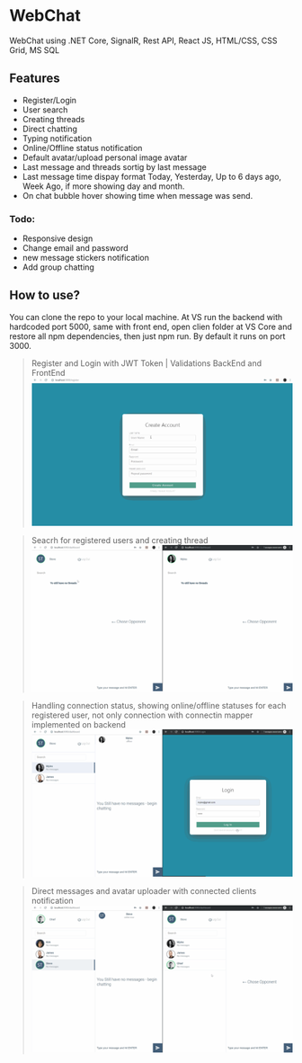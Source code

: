 # WebChat
WebChat using .NET Core, SignalR, Rest API, React JS, HTML/CSS, CSS Grid, MS SQL
## Features
* Register/Login
* User search
* Creating threads
* Direct chatting
* Typing notification
* Online/Offline status notification
* Default avatar/upload personal image avatar
* Last message and threads sortig by last message
* Last message time dispay format Today, Yesterday, Up to 6 days ago, Week Ago, if more showing day and month.
* On chat bubble hover showing time when message was send.
### Todo: 
* Responsive design
* Change email and password 
* new message stickers notification
* Add group chatting
## How to use?
You can clone the repo to your local machine. At VS run the backend with hardcoded port 5000, same with front end, open clien folder at VS Core and restore all npm dependencies, then just npm run. By default it runs on port 3000. 
>Register and Login with JWT Token | Validations BackEnd and FrontEnd
>![](Register.gif)

>Seacrh for registered users and creating thread
>![](search-create-thread.gif)

>Handling connection status, showing online/offline statuses for each registered user, not only connection with connectin mapper implemented on backend
>![](status.gif)

>Direct messages and avatar uploader with connected clients notification
>![](avatr.gif)
